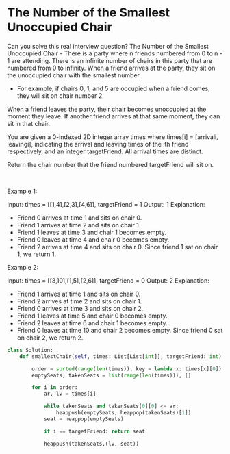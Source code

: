 # The Number of the Smallest Unoccupied Chair

Can you solve this real interview question? The Number of the Smallest Unoccupied Chair - There is a party where n friends numbered from 0 to n - 1 are attending. There is an infinite number of chairs in this party that are numbered from 0 to infinity. When a friend arrives at the party, they sit on the unoccupied chair with the smallest number.

 * For example, if chairs 0, 1, and 5 are occupied when a friend comes, they will sit on chair number 2.

When a friend leaves the party, their chair becomes unoccupied at the moment they leave. If another friend arrives at that same moment, they can sit in that chair.

You are given a 0-indexed 2D integer array times where times[i] = [arrivali, leavingi], indicating the arrival and leaving times of the ith friend respectively, and an integer targetFriend. All arrival times are distinct.

Return the chair number that the friend numbered targetFriend will sit on.

 

Example 1:


Input: times = [[1,4],[2,3],[4,6]], targetFriend = 1
Output: 1
Explanation: 
- Friend 0 arrives at time 1 and sits on chair 0.
- Friend 1 arrives at time 2 and sits on chair 1.
- Friend 1 leaves at time 3 and chair 1 becomes empty.
- Friend 0 leaves at time 4 and chair 0 becomes empty.
- Friend 2 arrives at time 4 and sits on chair 0.
Since friend 1 sat on chair 1, we return 1.


Example 2:


Input: times = [[3,10],[1,5],[2,6]], targetFriend = 0
Output: 2
Explanation: 
- Friend 1 arrives at time 1 and sits on chair 0.
- Friend 2 arrives at time 2 and sits on chair 1.
- Friend 0 arrives at time 3 and sits on chair 2.
- Friend 1 leaves at time 5 and chair 0 becomes empty.
- Friend 2 leaves at time 6 and chair 1 becomes empty.
- Friend 0 leaves at time 10 and chair 2 becomes empty.
Since friend 0 sat on chair 2, we return 2.

```py
class Solution:
    def smallestChair(self, times: List[List[int]], targetFriend: int) -> int:

        order = sorted(range(len(times)), key = lambda x: times[x][0])  # <-- 1)
        emptySeats, takenSeats = list(range(len(times))), []            # <-- 2)

        for i in order:                                                 # <-- 3)
            ar, lv = times[i]

            while takenSeats and takenSeats[0][0] <= ar:
                heappush(emptySeats, heappop(takenSeats)[1])
            seat = heappop(emptySeats)                                  # <-- 4)

            if i == targetFriend: return seat

            heappush(takenSeats,(lv, seat))                             # <-- 5)
```
